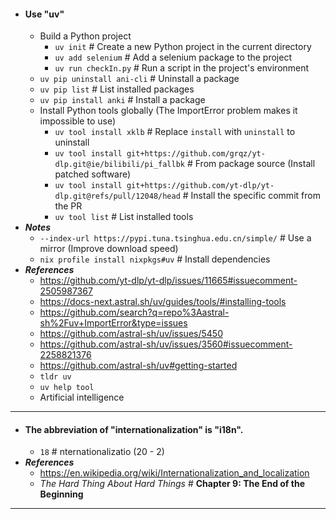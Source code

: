 - #### Use "uv"
    - Build a Python project
        - `uv init` # Create a new Python project in the current directory
        - `uv add selenium` # Add a selenium package to the project
        - `uv run checkIn.py` # Run a script in the project's environment
    - `uv pip uninstall ani-cli` # Uninstall a package
    - `uv pip list` # List installed packages
    - `uv pip install anki` # Install a package
    - Install Python tools globally (The ImportError problem makes it impossible to use)
        - `uv tool install xklb` # Replace `install` with `uninstall` to uninstall
        - `uv tool install git+https://github.com/grqz/yt-dlp.git@ie/bilibili/pi_fallbk` # From package source (Install patched software)
        - `uv tool install git+https://github.com/yt-dlp/yt-dlp.git@refs/pull/12048/head` # Install the specific commit from the PR
        - `uv tool list` # List installed tools
- ***Notes***
    - `--index-url https://pypi.tuna.tsinghua.edu.cn/simple/` # Use a mirror (Improve download speed)
    - `nix profile install nixpkgs#uv` # Install dependencies
- ***References***
    - https://github.com/yt-dlp/yt-dlp/issues/11665#issuecomment-2505987367
    - https://docs-next.astral.sh/uv/guides/tools/#installing-tools
    - https://github.com/search?q=repo%3Aastral-sh%2Fuv+ImportError&type=issues
    - https://github.com/astral-sh/uv/issues/5450
    - https://github.com/astral-sh/uv/issues/3560#issuecomment-2258821376
    - https://github.com/astral-sh/uv#getting-started
    - `tldr uv`
    - `uv help tool`
    - Artificial intelligence
- ---
- #### The abbreviation of "internationalization" is "i18n".
    - `18` # nternationalizatio (20 - 2)
- ***References***
    - https://en.wikipedia.org/wiki/Internationalization_and_localization
    - *The Hard Thing About Hard Things* # **Chapter 9: The End of the Beginning**
- ---
